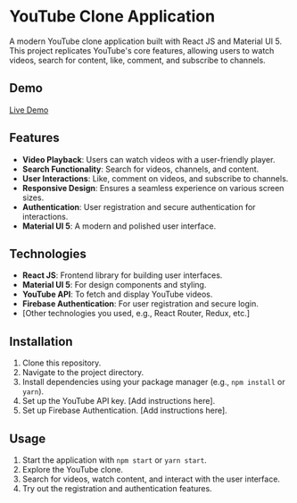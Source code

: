 # YouTube Clone Application

A modern YouTube clone application built with React JS and Material UI 5. This project replicates YouTube's core features, allowing users to watch videos, search for content, like, comment, and subscribe to channels.

## Demo

[Live Demo](https://youtube-clone-dt.netlify.app/)

## Features

- **Video Playback**: Users can watch videos with a user-friendly player.
- **Search Functionality**: Search for videos, channels, and content.
- **User Interactions**: Like, comment on videos, and subscribe to channels.
- **Responsive Design**: Ensures a seamless experience on various screen sizes.
- **Authentication**: User registration and secure authentication for interactions.
- **Material UI 5**: A modern and polished user interface.
  
## Technologies

- **React JS**: Frontend library for building user interfaces.
- **Material UI 5**: For design components and styling.
- **YouTube API**: To fetch and display YouTube videos.
- **Firebase Authentication**: For user registration and secure login.
- [Other technologies you used, e.g., React Router, Redux, etc.]

## Installation

1. Clone this repository.
2. Navigate to the project directory.
3. Install dependencies using your package manager (e.g., `npm install` or `yarn`).
4. Set up the YouTube API key. [Add instructions here].
5. Set up Firebase Authentication. [Add instructions here].

## Usage

1. Start the application with `npm start` or `yarn start`.
2. Explore the YouTube clone.
3. Search for videos, watch content, and interact with the user interface.
4. Try out the registration and authentication features.
